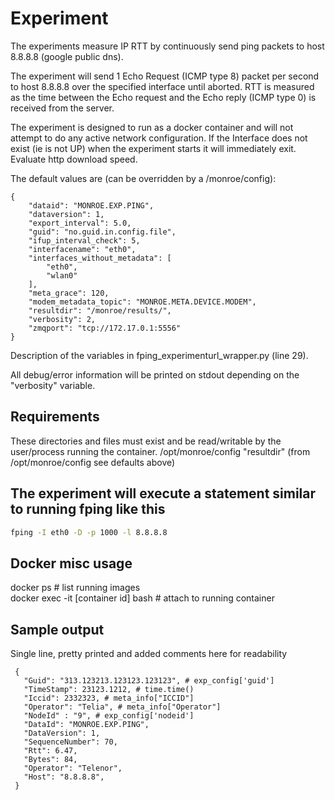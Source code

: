 
# Experiment
The experiments measure IP RTT by continuously send ping
packets to host 8.8.8.8 (google public dns).

The experiment will send 1 Echo Request (ICMP type 8) packet per second to
host 8.8.8.8 over the specified interface until aborted.
RTT is measured as the time between the Echo request and the Echo reply
(ICMP type 0) is received from the server.

The experiment is designed to run as a docker container and will not attempt to
do any active network configuration.
If the Interface does not exist (ie is not UP) when the experiment starts it
will immediately exit.
Evaluate http download speed.

The default values are (can be overridden by a /monroe/config):
```
{
    "dataid": "MONROE.EXP.PING",
    "dataversion": 1,
    "export_interval": 5.0,
    "guid": "no.guid.in.config.file",
    "ifup_interval_check": 5,
    "interfacename": "eth0",
    "interfaces_without_metadata": [
        "eth0",
        "wlan0"
    ],
    "meta_grace": 120,
    "modem_metadata_topic": "MONROE.META.DEVICE.MODEM",
    "resultdir": "/monroe/results/",
    "verbosity": 2,
    "zmqport": "tcp://172.17.0.1:5556"
}

```
Description of the variables in fping_experimenturl_wrapper.py (line 29).

All debug/error information will be printed on stdout
depending on the "verbosity" variable.

## Requirements

These directories and files must exist and be read/writable by the user/process
running the container.
/opt/monroe/config
"resultdir" (from /opt/monroe/config see defaults above)    


## The experiment will execute a statement similar to running fping like this
```bash
fping -I eth0 -D -p 1000 -l 8.8.8.8
```

## Docker misc usage
docker ps  # list running images    
docker exec -it [container id] bash   # attach to running container

## Sample output
Single line, pretty printed and added comments here for readability
```
 {
   "Guid": "313.123213.123123.123123", # exp_config['guid']
   "TimeStamp": 23123.1212, # time.time()
   "Iccid": 2332323, # meta_info["ICCID"]
   "Operator": "Telia", # meta_info["Operator"]
   "NodeId" : "9", # exp_config['nodeid']
   "DataId": "MONROE.EXP.PING",
   "DataVersion": 1,
   "SequenceNumber": 70,
   "Rtt": 6.47,
   "Bytes": 84,
   "Operator": "Telenor",
   "Host": "8.8.8.8",
 }
```
